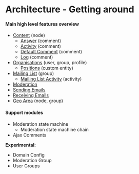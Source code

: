 # Architecture - Getting around

#### Main high level features overview

- [Content](architecture/content.md) (node)
  - [Answer](architecture/answer_comment.md) (comment)
  - [Activity](architecture/activity_comment.md) (comment)
  - [Default Comment](architecture/default_comment.md) (comment)
  - [Log](architecture/log_comment.md) (comment)
- [Organisations](architecture/organisations.md) (user, group, profile)
   - [Positions](architecture/positions.md) (custom entity)
- [Mailing List](architecture/mailing_list.md) (group)
  - [Mailing List Activity](architecture/mailing_list_activity.md) (activity)
- [Moderation](architecture/moderation.md)
- [Sending Emails](architecture/sending_emails.md)
- [Receiving Emails](architecture/recieving_emails.md)
- [Geo Area](architecture/geoarea.md) (node, group)

#### Support modules

- Moderation state machine
  - Moderation state machine chain
- Ajax Comments


**Experimental:**
- Domain Config
- Moderation Group
- User Groups
